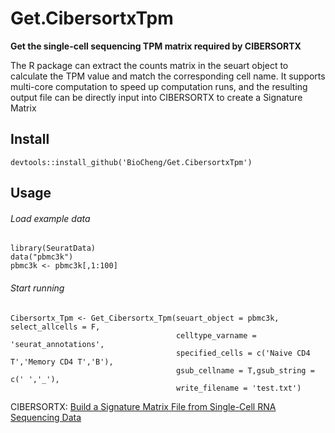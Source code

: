 # Get.CibersortxTpm

**Get the single-cell sequencing TPM matrix required by CIBERSORTX**

The R package can extract the counts matrix in the seuart object to calculate the TPM value and match the corresponding cell name. It supports multi-core computation to speed up computation runs, and the resulting output file can be directly input into CIBERSORTX to create a Signature Matrix

## Install
```
devtools::install_github('BioCheng/Get.CibersortxTpm')
```  
## Usage

###### Load example data
```
library(SeuratData)
data("pbmc3k")
pbmc3k <- pbmc3k[,1:100]
```
###### Start running
```
Cibersortx_Tpm <- Get_Cibersortx_Tpm(seuart_object = pbmc3k, select_allcells = F,
                                     celltype_varname = 'seurat_annotations',
                                     specified_cells = c('Naive CD4 T','Memory CD4 T','B'),
                                     gsub_cellname = T,gsub_string = c(' ','_'),
                                     write_filename = 'test.txt')

```

CIBERSORTX:
[Build a Signature Matrix File from Single-Cell RNA Sequencing Data](https://cibersortx.stanford.edu/tutorial.php)    

